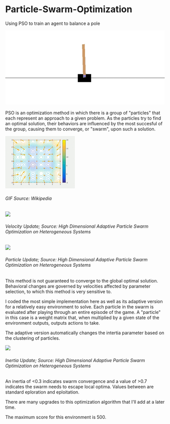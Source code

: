 # Particle-Swarm-Optimization
Using PSO to train an agent to balance a pole

![](uploads/CartPole.gif)

PSO is an optimization method in which there is a group of "particles" that each represent an approach to a given problem. As the particles try to find an optimal solution, their behaviors are influenced by the most succesful of the group, causing them to converge, or "swarm", upon such a solution.

![](uploads/ParticleSwarmArrowsAnimation.gif)
###### GIF Source: Wikipedia

![](uploads/eq_1)
###### Velocity Update; Source: High Dimensional Adaptive Particle Swarm Optimization on Heterogeneous Systems
![](uploads/eq_2)
###### Particle Update; Source: High Dimensional Adaptive Particle Swarm Optimization on Heterogeneous Systems

This method is not guaranteed to converge to the global optimal solution. Behavioral changes are governed by velocities affected by parameter selection, to which this method is very sensitive to. 

I coded the most simple implementation here as well as its adaptive version for a relatively easy environment to solve. Each particle in the swarm is evaluated after playing through an entire episode of the game. A "particle" in this case is a weight matrix that, when multiplied by a given state of the environment outputs, outputs actions to take. 

The adaptive version automatically changes the intertia parameter based on the clustering of particles.

![](uploads/eq_3)
###### Inertia Update; Source: High Dimensional Adaptive Particle Swarm Optimization on Heterogeneous Systems

An inertia of <0.3 indicates swarm convergence and a value of >0.7 indicates the swarm needs to escape local optima. Values between are standard eploration and eploitation.

There are many upgrades to this optimization algorithm that I'll add at a later time.

The maximum score for this environment is 500.
